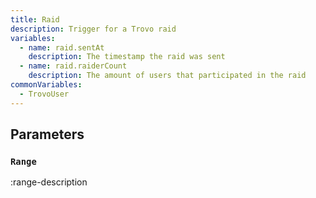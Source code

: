 ```yaml
---
title: Raid
description: Trigger for a Trovo raid
variables:
  - name: raid.sentAt
    description: The timestamp the raid was sent
  - name: raid.raiderCount
    description: The amount of users that participated in the raid
commonVariables:
  - TrovoUser
---
```


## Parameters
### `Range`
:range-description